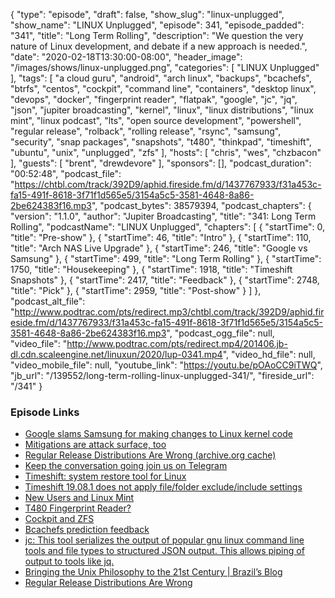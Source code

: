 {
  "type": "episode",
  "draft": false,
  "show_slug": "linux-unplugged",
  "show_name": "LINUX Unplugged",
  "episode": 341,
  "episode_padded": "341",
  "title": "Long Term Rolling",
  "description": "We question the very nature of Linux development, and debate if a new approach is needed.",
  "date": "2020-02-18T13:30:00-08:00",
  "header_image": "/images/shows/linux-unplugged.png",
  "categories": [
    "LINUX Unplugged"
  ],
  "tags": [
    "a cloud guru",
    "android",
    "arch linux",
    "backups",
    "bcachefs",
    "btrfs",
    "centos",
    "cockpit",
    "command line",
    "containers",
    "desktop linux",
    "devops",
    "docker",
    "fingerprint reader",
    "flatpak",
    "google",
    "jc",
    "jq",
    "json",
    "jupiter broadcasting",
    "kernel",
    "linux",
    "linux distributions",
    "linux mint",
    "linux podcast",
    "lts",
    "open source development",
    "powershell",
    "regular release",
    "rolback",
    "rolling release",
    "rsync",
    "samsung",
    "security",
    "snap packages",
    "snapshots",
    "t480",
    "thinkpad",
    "timeshift",
    "ubuntu",
    "unix",
    "unplugged",
    "zfs"
  ],
  "hosts": [
    "chris",
    "wes",
    "chzbacon"
  ],
  "guests": [
    "brent",
    "drewdevore"
  ],
  "sponsors": [],
  "podcast_duration": "00:52:48",
  "podcast_file": "https://chtbl.com/track/392D9/aphid.fireside.fm/d/1437767933/f31a453c-fa15-491f-8618-3f71f1d565e5/3154a5c5-3581-4648-8a86-2be624383f16.mp3",
  "podcast_bytes": 38579394,
  "podcast_chapters": {
    "version": "1.1.0",
    "author": "Jupiter Broadcasting",
    "title": "341: Long Term Rolling",
    "podcastName": "LINUX Unplugged",
    "chapters": [
      {
        "startTime": 0,
        "title": "Pre-show"
      },
      {
        "startTime": 46,
        "title": "Intro"
      },
      {
        "startTime": 110,
        "title": "Arch NAS Live Upgrade"
      },
      {
        "startTime": 246,
        "title": "Google vs Samsung"
      },
      {
        "startTime": 499,
        "title": "Long Term Rolling"
      },
      {
        "startTime": 1750,
        "title": "Housekeeping"
      },
      {
        "startTime": 1918,
        "title": "Timeshift Snapshots"
      },
      {
        "startTime": 2417,
        "title": "Feedback"
      },
      {
        "startTime": 2748,
        "title": "Pick"
      },
      {
        "startTime": 2959,
        "title": "Post-show"
      }
    ]
  },
  "podcast_alt_file": "http://www.podtrac.com/pts/redirect.mp3/chtbl.com/track/392D9/aphid.fireside.fm/d/1437767933/f31a453c-fa15-491f-8618-3f71f1d565e5/3154a5c5-3581-4648-8a86-2be624383f16.mp3",
  "podcast_ogg_file": null,
  "video_file": "http://www.podtrac.com/pts/redirect.mp4/201406.jb-dl.cdn.scaleengine.net/linuxun/2020/lup-0341.mp4",
  "video_hd_file": null,
  "video_mobile_file": null,
  "youtube_link": "https://youtu.be/pOAoCC9iTWQ",
  "jb_url": "/139552/long-term-rolling-linux-unplugged-341/",
  "fireside_url": "/341"
}


### Episode Links

  * [Google slams Samsung for making changes to Linux kernel code](https://www.sammobile.com/news/google-slams-samsung-making-unnecessary-changes-linux-kernel-code/amp/ "Google slams Samsung for making changes to Linux kernel code")
  * [Mitigations are attack surface, too](https://googleprojectzero.blogspot.com/2020/02/mitigations-are-attack-surface-too.html "Mitigations are attack surface, too")
  * [Regular Release Distributions Are Wrong (archive.org cache)](https://web.archive.org/web/20200211090649/https://rootco.de/2020-02-10-regular-releases-are-wrong/ "Regular Release Distributions Are Wrong \(archive.org cache\)")
  * [Keep the conversation going join us on Telegram](https://jupiterbroadcasting.com/telegram "Keep the conversation going join us on Telegram")
  * [Timeshift: system restore tool for Linux](https://github.com/teejee2008/timeshift/ "Timeshift: system restore tool for Linux")
  * [Timeshift 19.08.1 does not apply file/folder exclude/include settings](https://github.com/teejee2008/timeshift/issues/496#issuecomment-579308450 "Timeshift 19.08.1 does not apply file/folder exclude/include settings")
  * [New Users and Linux Mint](https://slexy.org/view/s2GV1qnitO "New Users and Linux Mint")
  * [T480 Fingerprint Reader?](https://slexy.org/view/s20HU0LQwu "T480 Fingerprint Reader?")
  * [Cockpit and ZFS](https://slexy.org/view/s2JZwIk1tN "Cockpit and ZFS")
  * [Bcachefs prediction feedback](https://slexy.org/view/s208a1F6bD "Bcachefs prediction feedback")
  * [jc: This tool serializes the output of popular gnu linux command line tools and file types to structured JSON output. This allows piping of output to tools like jq.](https://github.com/kellyjonbrazil/jc "jc: This tool serializes the output of popular gnu linux command line tools and file types to structured JSON output. This allows piping of output to tools like jq.")
  * [Bringing the Unix Philosophy to the 21st Century | Brazil’s Blog](https://blog.kellybrazil.com/2019/11/26/bringing-the-unix-philosophy-to-the-21st-century/ "Bringing the Unix Philosophy to the 21st Century | Brazil’s Blog")
  * [Regular Release Distributions Are Wrong](https://rootco.de/2020-02-10-regular-releases-are-wrong/ "Regular Release Distributions Are Wrong")


